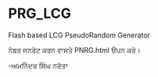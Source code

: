 PRG_LCG
=======

Flash based LCG PseudoRandom Generator

ਨੰਬਰ ਜਨਰੇਟ ਕਰਨ ਵਾਸਤੇ PNRG.html ੳਪਨ ਕਰੋ।

-ਅਮਨਿੰਦਰ ਸਿੰਘ ਨਰੋਤਾ
